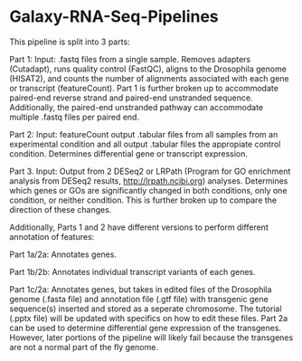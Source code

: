 # Galaxy-RNA-Seq-Pipelines

This pipeline is split into 3 parts:

Part 1: Input: .fastq files from a single sample. Removes adapters (Cutadapt), runs quality control (FastQC), aligns to the Drosophila genome (HISAT2), and counts the number of alignments associated with each gene or transcript (featureCount). Part 1 is further broken up to accommodate paired-end reverse strand and paired-end unstranded sequence. Additionally, the paired-end unstranded pathway can accommodate multiple .fastq files per paired end.

Part 2: Input: featureCount output .tabular files from all samples from an experimental condition and all output .tabular files the appropiate control condition. Determines differential gene or transcript expression.

Part 3. Input: Output from 2 DESeq2 or LRPath (Program for GO enrichment analysis from DESeq2 results, http://lrpath.ncibi.org) analyses. Determines which genes or GOs are significantly changed in both conditions, only one condition, or neither condition. This is further broken up to compare the direction of these changes.

Additionally, Parts 1 and 2 have different versions to perform different annotation of features:

Part 1a/2a: Annotates genes.

Part 1b/2b: Annotates individual transcript variants of each genes.

Part 1c/2a: Annotates genes, but takes in edited files of the Drosophila genome (.fasta file) and annotation file (.gtf file) with transgenic gene sequence(s) inserted and stored as a seperate chromosome. The tutorial (.pptx file) will be updated with specifics on how to edit these files. Part 2a can be used to determine differential gene expression of the transgenes. However, later portions of the pipeline will likely fail because the transgenes are not a normal part of the fly genome.
